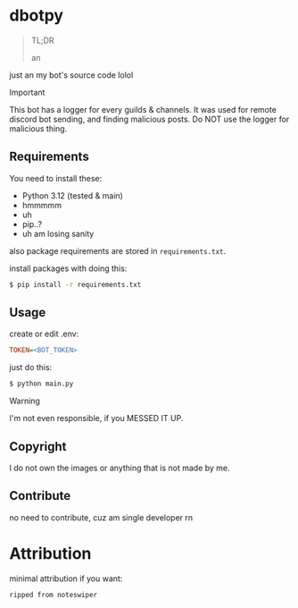 # dbotpy

> TL;DR
>
> an 

just an my bot's source code lolol

> [!IMPORTANT]
>
> This bot has a logger for every guilds & channels.
> It was used for remote discord bot sending, and finding malicious posts.
> Do NOT use the logger for malicious thing.

## Requirements

You need to install these:

* Python 3.12 (tested & main)
* hmmmmm
* uh
* pip..?
* uh am losing sanity

also package requirements are stored in `requirements.txt`.

install packages with doing this:

```sh
$ pip install -r requirements.txt
```

## Usage

create or edit .env:

```ini
TOKEN=<BOT_TOKEN>
```

just do this:

```sh
$ python main.py
```

> [!warning]
> 
> I'm not even responsible, if you MESSED IT UP.

## Copyright

I do not own the images or anything that is not made by me.

## Contribute

no need to contribute, cuz am single developer rn

# Attribution

minimal attribution if you want:

```
ripped from noteswiper
```